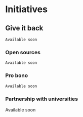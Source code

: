 # Initiatives

## **Give it back**

```text
Available soon
```

### Open sources

```text
Available soon
```

### Pro bono

```text
Available soon
```

### Partnership with universities

Available soon



